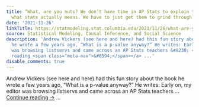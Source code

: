 ```yaml
---
title: “What, are you nuts? We don’t have time in AP Stats to explain to students
  what stats actually means. We have to just get them to grind through the computations.”
date: '2021-11-26'
linkTitle: https://statmodeling.stat.columbia.edu/2021/11/26/what-are-you-nuts-we-dont-have-time-in-ap-stats-to-explain-to-students-what-stats-actually-means-we-have-to-just-get-them-to-grind-through-the-computations/
source: Statistical Modeling, Causal Inference, and Social Science
description: 'Andrew Vickers (see here and here) had this fun story about the book
  he wrote a few years ago, “What is a p-value anyway?” He writes: Early on, my editor
  was browsing listservs and came across an AP Stats teachers &#8230; <a href="https://statmodeling.stat.columbia.edu/2021/11/26/what-are-you-nuts-we-dont-have-time-in-ap-stats-to-explain-to-students-what-stats-actually-means-we-have-to-just-get-them-to-grind-through-the-computations/">Continue
  reading <span class="meta-nav">&#8594;</span></a> ...'
disable_comments: true
---
```

Andrew Vickers (see here and here) had this fun story about the book he wrote a few years ago, “What is a p-value anyway?” He writes: Early on, my editor was browsing listservs and came across an AP Stats teachers &#8230; <a href="https://statmodeling.stat.columbia.edu/2021/11/26/what-are-you-nuts-we-dont-have-time-in-ap-stats-to-explain-to-students-what-stats-actually-means-we-have-to-just-get-them-to-grind-through-the-computations/">Continue reading <span class="meta-nav">&#8594;</span></a> ...